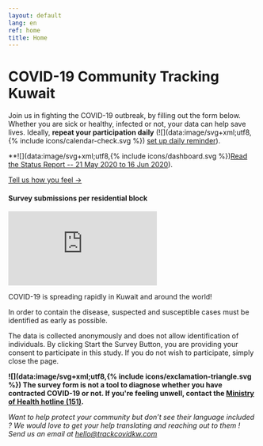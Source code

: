 ```yaml
---
layout: default
lang: en
ref: home
title: Home
---
```

# COVID-19 Community Tracking Kuwait

Join us in fighting the COVID-19 outbreak, by filling out the form below. 
Whether you are sick or healthy, infected or not, your data can help save lives. Ideally, **repeat your participation daily** (![](data:image/svg+xml;utf8,{% include icons/calendar-check.svg %}) [set up daily reminder](/TrackCOVIDKW.ics)).

**![](data:image/svg+xml;utf8,{% include icons/dashboard.svg %})[Read the Status Report -- 21 May 2020 to 16 Jun 2020](reports/statusReport_21May_16Jun.pdf)).

<a href="https://survey123.arcgis.com/share/222d0a19757847c99fe3b0674e2ad932?lang=en" class="btn">Tell us how you feel →</a>
#### Survey submissions per residential block
<div class="embed"><iframe
src="https://arcgis.com/apps/opsdashboard/index.html#/b7e0a01c38b24d7ab213a6660cc4ea40"
title="TRackCOVIDKW Contribution Totals"  frameborder="0"
allowfullscreen=""></iframe></div>

COVID-19 is spreading rapidly in Kuwait and around the world!

In order to contain the disease, suspected and susceptible cases must be identified as early as possible.



The data is collected anonymously and does not allow identification of individuals.
By clicking Start the Survey Button, you are providing your consent to participate in this study. If you do not wish to participate, simply close the page.

**![](data:image/svg+xml;utf8,{% include icons/exclamation-triangle.svg %}) The survey form is not a tool to diagnose whether you have contracted COVID-19 or not. If you're feeling unwell, contact the [Ministry of Health hotline (151)](tel:151).**

*Want to help protect your community but don’t see their language included ? We would love to get your help translating and reaching out to them ! Send us an email at [hello@trackcovidkw.com](mailto:hello@trackcovidkw.com)*

